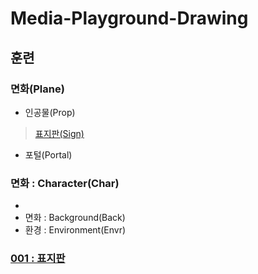# Media-Playground-Drawing

## 훈련

### 면화(Plane)
  - 인공물(Prop)
  > [표지판(Sign)](initial/README.md)
  - 포털(Portal)
  
### 면화 : Character(Char)
  - 
- 면화 : Background(Back)
- 환경 : Environment(Envr)

### [001 : 표지판](initial/001/README.md)
